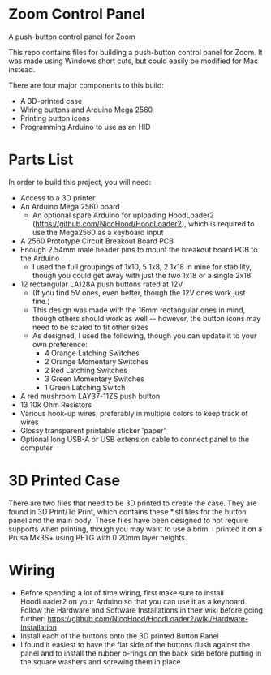# Zoom Control Panel
 A push-button control panel for Zoom
 
 This repo contains files for building a push-button control panel for Zoom. It was made using Windows short cuts, but could easily be modified for Mac instead. 
 
 There are four major components to this build:
 * A 3D-printed case
 * Wiring buttons and Arduino Mega 2560
 * Printing button icons
 * Programming Arduino to use as an HID
 
# Parts List
 In order to build this project, you will need:
 * Access to a 3D printer
 * An Arduino Mega 2560 board
   * An optional spare Arduino for uploading HoodLoader2 (https://github.com/NicoHood/HoodLoader2), which is required to use the Mega2560 as a keyboard input 
 * A 2560 Prototype Circuit Breakout Board PCB
 * Enough 2.54mm male header pins to mount the breakout board PCB to the Arduino
   * I used the full groupings of 1x10, 5 1x8, 2 1x18 in mine for stability, though you could get away with just the two 1x18 or a single 2x18
 * 12 rectangular LA128A push buttons rated at 12V
   * (If you find 5V ones, even better, though the 12V ones work just fine.) 
   * This design was made with the 16mm rectangular ones in mind, though others should work as well -- however, the button icons may need to be scaled to fit other sizes
   * As designed, I used the following, though you can update it to your own preference:
     * 4 Orange Latching Switches
     * 2 Orange Momentary Switches
     * 2 Red Latching Switches
     * 3 Green Momentary Switches
     * 1 Green Latching Switch
 * A red mushroom LAY37-11ZS push button
 * 13 10k Ohm Resistors
 * Various hook-up wires, preferably in multiple colors to keep track of wires
 * Glossy transparent printable sticker 'paper'
 * Optional long USB-A or USB extension cable to connect panel to the computer
     
 
# 3D Printed Case
 There are two files that need to be 3D printed to create the case. They are found in 3D Print/To Print, which contains these \*.stl files for the button panel and the main body.
 These files have been designed to not require supports when printing, though you may want to use a brim. I printed it on a Prusa Mk3S+ using PETG with 0.20mm layer heights.

# Wiring
* Before spending a lot of time wiring, first make sure to install HoodLoader2 on your Arduino so that you can use it as a keyboard. Follow the Hardware and Software Installations in their wiki before going further: https://github.com/NicoHood/HoodLoader2/wiki/Hardware-Installation
* Install each of the buttons onto the 3D printed Button Panel
 * I found it easiest to have the flat side of the buttons flush against the panel and to install the rubber o-rings on the back side before putting in the square washers and screwing them in place

